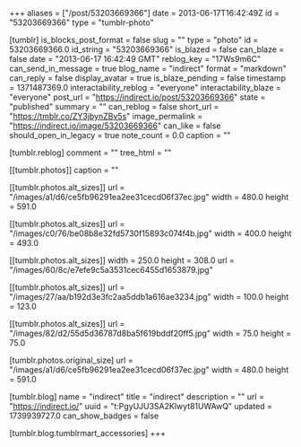 +++
aliases = ["/post/53203669366"]
date = 2013-06-17T16:42:49Z
id = "53203669366"
type = "tumblr-photo"

[tumblr]
is_blocks_post_format = false
slug = ""
type = "photo"
id = 53203669366.0
id_string = "53203669366"
is_blazed = false
can_blaze = false
date = "2013-06-17 16:42:49 GMT"
reblog_key = "17Ws9m6C"
can_send_in_message = true
blog_name = "indirect"
format = "markdown"
can_reply = false
display_avatar = true
is_blaze_pending = false
timestamp = 1371487369.0
interactability_reblog = "everyone"
interactability_blaze = "everyone"
post_url = "https://indirect.io/post/53203669366"
state = "published"
summary = ""
can_reblog = false
short_url = "https://tmblr.co/ZY3jbynZBv5s"
image_permalink = "https://indirect.io/image/53203669366"
can_like = false
should_open_in_legacy = true
note_count = 0.0
caption = ""

[tumblr.reblog]
comment = ""
tree_html = ""

[[tumblr.photos]]
caption = ""

[[tumblr.photos.alt_sizes]]
url = "/images/a1/d6/ce5fb96291ea2ee31cecd06f37ec.jpg"
width = 480.0
height = 591.0

[[tumblr.photos.alt_sizes]]
url = "/images/c0/76/be08b8e32fd5730f15893c074f4b.jpg"
width = 400.0
height = 493.0

[[tumblr.photos.alt_sizes]]
width = 250.0
height = 308.0
url = "/images/60/8c/e7efe9c5a3531cec6455d1653879.jpg"

[[tumblr.photos.alt_sizes]]
url = "/images/27/aa/b192d3e3fc2aa5ddb1a616ae3234.jpg"
width = 100.0
height = 123.0

[[tumblr.photos.alt_sizes]]
url = "/images/82/d2/55d5d36787d8ba5f619bddf20ff5.jpg"
width = 75.0
height = 75.0

[tumblr.photos.original_size]
url = "/images/a1/d6/ce5fb96291ea2ee31cecd06f37ec.jpg"
width = 480.0
height = 591.0

[tumblr.blog]
name = "indirect"
title = "indirect"
description = ""
url = "https://indirect.io/"
uuid = "t:PgyUJU3SA2Klwyt81UWAwQ"
updated = 1739939727.0
can_show_badges = false

[tumblr.blog.tumblrmart_accessories]
+++
